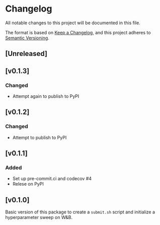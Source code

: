 # Changelog

All notable changes to this project will be documented in this file.

The format is based on [Keep a Changelog][],
and this project adheres to [Semantic Versioning][].

[keep a changelog]: https://keepachangelog.com/en/1.0.0/
[semantic versioning]: https://semver.org/spec/v2.0.0.html

## [Unreleased]

## [v0.1.3]

### Changed
- Attempt again to publish to PyPI

## [v0.1.2]

### Changed
- Attempt to publish to PyPI

## [v0.1.1]

### Added
- Set up pre-commit.ci and codecov #4
- Relese on PyPI


## [v0.1.0]
Basic version of this package to create a `submit.sh` script and initialize a hyperparameter sweep on W&B.

